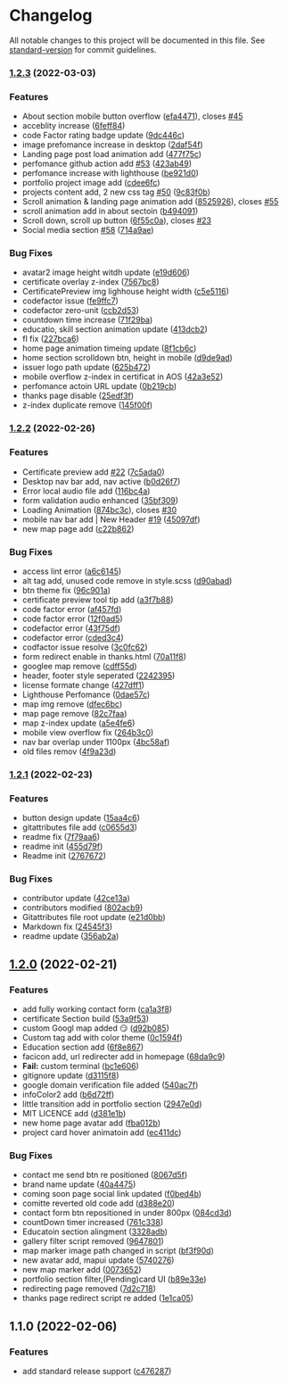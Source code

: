 # Changelog

All notable changes to this project will be documented in this file. See [standard-version](https://github.com/conventional-changelog/standard-version) for commit guidelines.

### [1.2.3](https://github.com/vikash2806/vikash2806_Portfolio/compare/v1.2.2...v1.2.3) (2022-03-03)


### Features

* About section mobile  button overflow ([efa4471](https://github.com/vikash2806/vikash2806_Portfolio/commit/efa4471369a737cbe8d125683e5ac1cd935034e8)), closes [#45](https://github.com/vikash2806/vikash2806_Portfolio/issues/45)
* acceblity increase ([6feff84](https://github.com/vikash2806/vikash2806_Portfolio/commit/6feff84a62e7eb059137b8a94de33f9e4a574cd5))
* code Factor rating badge update ([9dc446c](https://github.com/vikash2806/vikash2806_Portfolio/commit/9dc446cdc486e6222126437e93429c658b1c5838))
* image prefomance increase in desktop ([2daf54f](https://github.com/vikash2806/vikash2806_Portfolio/commit/2daf54fd9a969ddfdd41095aeac4d82d46cde6d8))
* Landing page post load animation add ([477f75c](https://github.com/vikash2806/vikash2806_Portfolio/commit/477f75c957cd612a84caf6544408bb17f379e91b))
* perfomance github action add [#53](https://github.com/vikash2806/vikash2806_Portfolio/issues/53) ([423ab49](https://github.com/vikash2806/vikash2806_Portfolio/commit/423ab492a91c3d07be6bccb3f0e65646aa9158a3))
* perfomance increase with lighthouse ([be921d0](https://github.com/vikash2806/vikash2806_Portfolio/commit/be921d0d2e07d1b752d503a0efbaf472e8a446b8))
* portfolio project image add ([cdee6fc](https://github.com/vikash2806/vikash2806_Portfolio/commit/cdee6fc414d53a100a9bdc3ed4188854507153cf))
* projects content add, 2 new css tag  [#50](https://github.com/vikash2806/vikash2806_Portfolio/issues/50) ([9c83f0b](https://github.com/vikash2806/vikash2806_Portfolio/commit/9c83f0baaf4bd319f29f8a29ee6b8314018903a4))
* Scroll animation & landing page animation add ([8525926](https://github.com/vikash2806/vikash2806_Portfolio/commit/852592644c0db8cff8eba63ae05daf6de9b76c37)), closes [#55](https://github.com/vikash2806/vikash2806_Portfolio/issues/55)
* scroll animation add in about sectoin ([b494091](https://github.com/vikash2806/vikash2806_Portfolio/commit/b494091b5379e955cffacaa3dd90d994b03e9ad0))
* Scroll down, scroll up button ([6f55c0a](https://github.com/vikash2806/vikash2806_Portfolio/commit/6f55c0a52afc886bb3b9660a9740b696fc7bbc62)), closes [#23](https://github.com/vikash2806/vikash2806_Portfolio/issues/23)
* Social media section [#58](https://github.com/vikash2806/vikash2806_Portfolio/issues/58) ([714a9ae](https://github.com/vikash2806/vikash2806_Portfolio/commit/714a9ae1eaa36deea0769b40007bfea1c6a3d9d5))


### Bug Fixes

* avatar2 image height witdh update ([e19d606](https://github.com/vikash2806/vikash2806_Portfolio/commit/e19d6066d9e076ff8e4edbed9e00ec1713f87ec7))
* certificate overlay z-index ([7567bc8](https://github.com/vikash2806/vikash2806_Portfolio/commit/7567bc857150555ee8562820ea9db68dfa4a6ca9))
* CertificatePreview img lighhouse height width ([c5e5116](https://github.com/vikash2806/vikash2806_Portfolio/commit/c5e511650e8b3142aac1fb69ae84577bfdaa7b6e))
* codefactor issue ([fe9ffc7](https://github.com/vikash2806/vikash2806_Portfolio/commit/fe9ffc70d3b973ec18a50f64c5712a5eeecd4a06))
* codefactor zero-unit ([ccb2d53](https://github.com/vikash2806/vikash2806_Portfolio/commit/ccb2d53872fbf42606ca4d59c524cd70ee07ab62))
* countdown time increase ([71f29ba](https://github.com/vikash2806/vikash2806_Portfolio/commit/71f29ba62ec06c74605eb7f9ab4be83c1a2bb258))
* educatio, skill section animation update ([413dcb2](https://github.com/vikash2806/vikash2806_Portfolio/commit/413dcb28540eef6ca3b4a76a54b8229395ef0ecf))
* fl fix ([227bca6](https://github.com/vikash2806/vikash2806_Portfolio/commit/227bca6e6c5bd29c1e5f3ee50bc33f19e3d2329d))
* home page animation timeing update ([8f1cb6c](https://github.com/vikash2806/vikash2806_Portfolio/commit/8f1cb6cbbfaee4385a40a7ed2625ffeda383fe50))
* home section scrolldown btn, height in mobile ([d9de9ad](https://github.com/vikash2806/vikash2806_Portfolio/commit/d9de9ad545c7929d762a266ec32bce5fb391daef))
* issuer logo path update ([625b472](https://github.com/vikash2806/vikash2806_Portfolio/commit/625b472be6aaa4d8c90f66707d3bf3aa8fc0a285))
* mobile overflow z-index in certificat in AOS ([42a3e52](https://github.com/vikash2806/vikash2806_Portfolio/commit/42a3e52e26630c2be0c1a320eedb6b5e3469c60b))
* perfomance actoin URL update ([0b219cb](https://github.com/vikash2806/vikash2806_Portfolio/commit/0b219cba0ea656c87e1410474f9ecb8be8f807d7))
* thanks page disable ([25edf3f](https://github.com/vikash2806/vikash2806_Portfolio/commit/25edf3f77a1d5b5a79aa0b513e4e86b7c5b91ea3))
* z-index duplicate remove ([145f00f](https://github.com/vikash2806/vikash2806_Portfolio/commit/145f00f03840e98c8878a7ba8a1f1caf30a98a3d))

### [1.2.2](https://github.com/vikash2806/vikash2806_Portfolio/compare/v1.2.1...v1.2.2) (2022-02-26)


### Features

* Certificate preview add [#22](https://github.com/vikash2806/vikash2806_Portfolio/issues/22) ([7c5ada0](https://github.com/vikash2806/vikash2806_Portfolio/commit/7c5ada05af3e0b83eb1a46ee46bd683ea1bb0b73))
* Desktop nav bar add, nav active ([b0d26f7](https://github.com/vikash2806/vikash2806_Portfolio/commit/b0d26f70738a1c8761d3936d8ece0db633c8f2b3))
* Error local audio file add ([116bc4a](https://github.com/vikash2806/vikash2806_Portfolio/commit/116bc4a9b805433ea815dd00ca7ea4e3a0d9e1b9))
* form validation audio enhanced ([35bf309](https://github.com/vikash2806/vikash2806_Portfolio/commit/35bf309fba8ceac719d341447dd13d301b9eaa2c))
* Loading Animation ([874bc3c](https://github.com/vikash2806/vikash2806_Portfolio/commit/874bc3cc35c009fb287897dea6477312f0e8c622)), closes [#30](https://github.com/vikash2806/vikash2806_Portfolio/issues/30)
* mobile nav bar add | New Header [#19](https://github.com/vikash2806/vikash2806_Portfolio/issues/19) ([45097df](https://github.com/vikash2806/vikash2806_Portfolio/commit/45097dfa1f4448a9eb10c470e791da3cf70cef53))
* new map page add ([c22b862](https://github.com/vikash2806/vikash2806_Portfolio/commit/c22b862af890923fca9b5eaa7095cf81d869e47f))


### Bug Fixes

* access lint error ([a6c6145](https://github.com/vikash2806/vikash2806_Portfolio/commit/a6c614599cc10f6fe3fdfedb87661ffa5d759e05))
* alt tag add, unused code remove in style.scss ([d90abad](https://github.com/vikash2806/vikash2806_Portfolio/commit/d90abadc38a41b894799a583bccfa0d7587a877b))
* btn theme fix ([96c901a](https://github.com/vikash2806/vikash2806_Portfolio/commit/96c901a1dbdfd3894f8d3d0c8d04ae761f572e5a))
* certificate preview tool tip add ([a3f7b88](https://github.com/vikash2806/vikash2806_Portfolio/commit/a3f7b886cbe7ccb10c4199726352539cd5275036))
* code factor error ([af457fd](https://github.com/vikash2806/vikash2806_Portfolio/commit/af457fd7317fbe6718e6bcf3854d0aacb4dfcc41))
* code factor error ([12f0ad5](https://github.com/vikash2806/vikash2806_Portfolio/commit/12f0ad56bb1070dc005931501cbdaa12282a0e79))
* codefactor error ([43f75df](https://github.com/vikash2806/vikash2806_Portfolio/commit/43f75df63c5fa58cf5fd94ae1ac6a406a6b649d9))
* codefactor error ([cded3c4](https://github.com/vikash2806/vikash2806_Portfolio/commit/cded3c4bfc9ff89751e159e89b31316137b08ca3))
* codfactor issue resolve ([3c0fc62](https://github.com/vikash2806/vikash2806_Portfolio/commit/3c0fc62b7f55994c0fac0ca1e6e5908f9bfe39de))
* form redirect enable in thanks.html ([70a11f8](https://github.com/vikash2806/vikash2806_Portfolio/commit/70a11f89c5a13de2f6e862d4bfe4e8916e3c96d7))
* googlee map remove ([cdff55d](https://github.com/vikash2806/vikash2806_Portfolio/commit/cdff55d5ec7da74898da1c92f6da09a0015c6bc9))
* header,  footer style seperated ([2242395](https://github.com/vikash2806/vikash2806_Portfolio/commit/22423957f7472548484623dbd3f3a1d5b3072132))
* license formate change ([427dff1](https://github.com/vikash2806/vikash2806_Portfolio/commit/427dff178996e629ab7c197ac01985d2d9fb1a09))
* Lighthouse Perfomance ([0dae57c](https://github.com/vikash2806/vikash2806_Portfolio/commit/0dae57cdaffe930ac1937d9ab55c73805c49881f))
* map img remove ([dfec6bc](https://github.com/vikash2806/vikash2806_Portfolio/commit/dfec6bcbaa51dc071906afe0cbf738c13cbbdd38))
* map page remove ([82c7faa](https://github.com/vikash2806/vikash2806_Portfolio/commit/82c7faa4b5bcbe4ffd16b5fee44f1b710dfb08d7))
* map z-index update ([a5e4fe6](https://github.com/vikash2806/vikash2806_Portfolio/commit/a5e4fe69e3a934e600dfbe2d82581ee0f2a23f33))
* mobile view overflow fix ([264b3c0](https://github.com/vikash2806/vikash2806_Portfolio/commit/264b3c06cab2aea440f7d4b891056dede80489b8))
* nav bar overlap under 1100px ([4bc58af](https://github.com/vikash2806/vikash2806_Portfolio/commit/4bc58af60ea7f96e22e7ed5726166865edf9530a))
* old files remov ([4f9a23d](https://github.com/vikash2806/vikash2806_Portfolio/commit/4f9a23dec9a3fc0a0a691456af5bdfe282466b7e))

### [1.2.1](https://github.com/vikash2806/vikash2806_Portfolio/compare/v1.2.0...v1.2.1) (2022-02-23)


### Features

* button design update ([15aa4c6](https://github.com/vikash2806/vikash2806_Portfolio/commit/15aa4c65e80623657857905dc2ded85f6b61ad19))
* gitattributes file add ([c0655d3](https://github.com/vikash2806/vikash2806_Portfolio/commit/c0655d300160b3cae6b4592f786bf028cd4900b3))
* readme fix ([7f79aa6](https://github.com/vikash2806/vikash2806_Portfolio/commit/7f79aa6769670dac16c89a350ad35dbe94b192c2))
* readme init ([455d79f](https://github.com/vikash2806/vikash2806_Portfolio/commit/455d79fc10cafcd41a7c5c645f5cf32c4c54730e))
* Readme init ([2767672](https://github.com/vikash2806/vikash2806_Portfolio/commit/27676728a86dba136aa3460cb62db028677a11ee))


### Bug Fixes

* contributor update ([42ce13a](https://github.com/vikash2806/vikash2806_Portfolio/commit/42ce13a367392955804253f361c120b9ab3e8eaa))
* contributors modified ([802acb9](https://github.com/vikash2806/vikash2806_Portfolio/commit/802acb9620389ff763be1af33bbb2b52db1d0242))
* Gitattributes file root update ([e21d0bb](https://github.com/vikash2806/vikash2806_Portfolio/commit/e21d0bb03e6772e90ae35f9f6d19ca1e96ec3bdd))
* Markdown fix ([24545f3](https://github.com/vikash2806/vikash2806_Portfolio/commit/24545f3af3e933ccfe8dffb42db84c46d394f5a1))
* readme update ([356ab2a](https://github.com/vikash2806/vikash2806_Portfolio/commit/356ab2a6dde92c0065629ecc85aea212ed292a13))

## [1.2.0](https://github.com/vikash2806/vikash2806_Portfolio/compare/v1.1.0...v1.2.0) (2022-02-21)


### Features

* add fully working contact form ([ca1a3f8](https://github.com/vikash2806/vikash2806_Portfolio/commit/ca1a3f838409e3738f0a7e35606f87eede24e3a7))
* certificate Section build ([53a9f53](https://github.com/vikash2806/vikash2806_Portfolio/commit/53a9f53cde3660a7fa0e5157096284fa2144cb28))
* custom Googl map added 😏 ([d92b085](https://github.com/vikash2806/vikash2806_Portfolio/commit/d92b0850ce04eae55a963ddd13bdde38d214e359))
* Custom tag add with color theme ([0c1594f](https://github.com/vikash2806/vikash2806_Portfolio/commit/0c1594f687daf5488aff1d318f54d00f261c6ff0))
* Education section add ([6f8e867](https://github.com/vikash2806/vikash2806_Portfolio/commit/6f8e867f272304e2481e5a2175f1f5046b5c1a53))
* facicon add, url redirecter add in homepage ([68da9c9](https://github.com/vikash2806/vikash2806_Portfolio/commit/68da9c9c928555a38873fd87d751a2b20dd52e57))
* **Fail:** custom terminal ([bc1e606](https://github.com/vikash2806/vikash2806_Portfolio/commit/bc1e6063a60e0ec00b70b148f5c73ef9156722e0))
* gitignore update ([d3115f8](https://github.com/vikash2806/vikash2806_Portfolio/commit/d3115f8b4e0fbc7c31cae862ebe09109697e5b12))
* google domain verification file  added ([540ac7f](https://github.com/vikash2806/vikash2806_Portfolio/commit/540ac7f6ed64186be029c320a683bb09f56bfcb2))
* infoColor2 add ([b6d72ff](https://github.com/vikash2806/vikash2806_Portfolio/commit/b6d72ff933d6aa80c9078bd5964b151f0c36d7e8))
* little transition add in portfolio section ([2947e0d](https://github.com/vikash2806/vikash2806_Portfolio/commit/2947e0d1acc92a67b2007b17e0f3f78c54b915c0))
* MIT LICENCE add ([d381e1b](https://github.com/vikash2806/vikash2806_Portfolio/commit/d381e1b67c4d55326afae866eb2db04fda349808))
* new home page avatar add ([fba012b](https://github.com/vikash2806/vikash2806_Portfolio/commit/fba012b6c9f033cb07eb22844ac05741d78bbd13))
* project card hover animatoin add ([ec411dc](https://github.com/vikash2806/vikash2806_Portfolio/commit/ec411dc1591981d6ce2ef61678d63c6ee95af9ae))


### Bug Fixes

*  contact me send btn re positioned ([8067d5f](https://github.com/vikash2806/vikash2806_Portfolio/commit/8067d5fd8071a14b52eac08bfc6a75ff5efb66b7))
* brand name update ([40a4475](https://github.com/vikash2806/vikash2806_Portfolio/commit/40a447531264cbb246dcff74da42c788b9f1d08a))
* coming soon page social link updated ([f0bed4b](https://github.com/vikash2806/vikash2806_Portfolio/commit/f0bed4b7f5813fba2244a295a07c17d87f1ff3f9))
* comitte reverted old code add ([d388e20](https://github.com/vikash2806/vikash2806_Portfolio/commit/d388e200b0698b3989bd7460cabb11414ddbef47))
* contact form btn repositioned in under 800px ([084cd3d](https://github.com/vikash2806/vikash2806_Portfolio/commit/084cd3d7635f58b261625bf42ef7bb4e2b61d2c9))
* countDown timer increased ([761c338](https://github.com/vikash2806/vikash2806_Portfolio/commit/761c33898de540b35b292f4c92885d9fd49c64f9))
* Educatoin section alingment ([3328adb](https://github.com/vikash2806/vikash2806_Portfolio/commit/3328adb89830898cce7f59c9b5061d016282503b))
* gallery filter script removed ([9647801](https://github.com/vikash2806/vikash2806_Portfolio/commit/9647801b1444d03ec4b24aad39615e4e237d44de))
* map marker image path changed in script ([bf3f90d](https://github.com/vikash2806/vikash2806_Portfolio/commit/bf3f90d26eb1beb6041bd51e2a18e8bb369a377e))
* new avatar add, mapui update ([5740276](https://github.com/vikash2806/vikash2806_Portfolio/commit/5740276c09d889b7fa277f00ed118443e8b582a9))
* new map marker add ([0073652](https://github.com/vikash2806/vikash2806_Portfolio/commit/007365298988af319ece1d4792379501cafdfddc))
* portfolio section filter,(Pending)card UI ([b89e33e](https://github.com/vikash2806/vikash2806_Portfolio/commit/b89e33e7b6aa24dae9d3460ac5706644bcd3aeb4))
* redirecting page removed ([7d2c718](https://github.com/vikash2806/vikash2806_Portfolio/commit/7d2c718e70167d53a742d7869e99f6d5b43224df))
* thanks page redirect script re added ([1e1ca05](https://github.com/vikash2806/vikash2806_Portfolio/commit/1e1ca057356da74565afe06c5297de6a5bbbaa11))

## 1.1.0 (2022-02-06)


### Features

* add standard release support ([c476287](https://github.com/vikash2806/vikash2806_Portfolio/commit/c476287e92628cdfb8edb7a570a0f76de34f7812))

